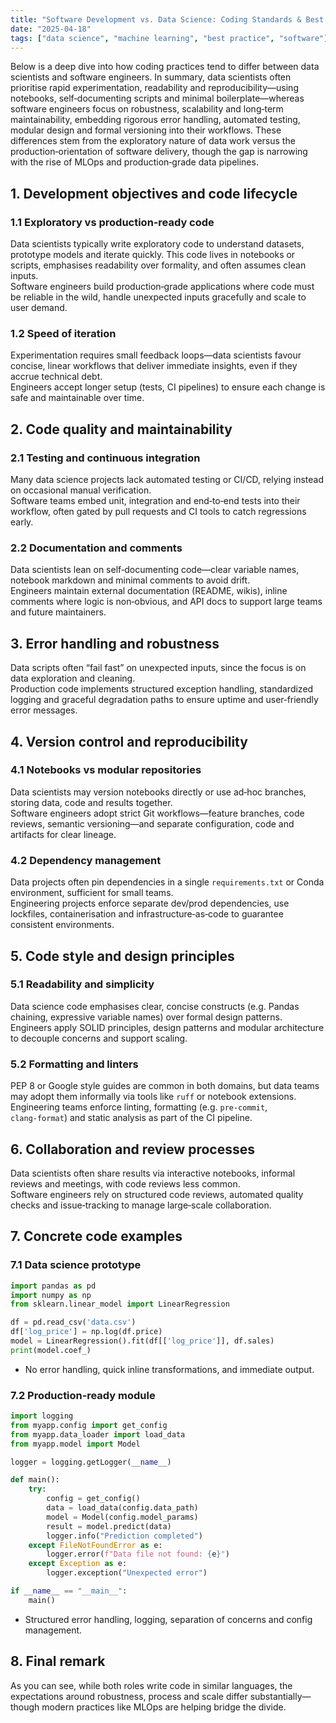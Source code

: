 ```yaml
---
title: "Software Development vs. Data Science: Coding Standards & Best Practice"
date: "2025-04-18"
tags: ["data science", "machine learning", "best practice", "software"]
---
```


Below is a deep dive into how coding practices tend to differ between data scientists and software engineers. In summary, data scientists often prioritise rapid experimentation, readability and reproducibility—using notebooks, self‑documenting scripts and minimal boilerplate—whereas software engineers focus on robustness, scalability and long‑term maintainability, embedding rigorous error handling, automated testing, modular design and formal versioning into their workflows. These differences stem from the exploratory nature of data work versus the production‑orientation of software delivery, though the gap is narrowing with the rise of MLOps and production‑grade data pipelines.

## 1. Development objectives and code lifecycle

### 1.1 Exploratory vs production‑ready code

Data scientists typically write exploratory code to understand datasets, prototype models and iterate quickly. This code lives in notebooks or scripts, emphasises readability over formality, and often assumes clean inputs.  
Software engineers build production‑grade applications where code must be reliable in the wild, handle unexpected inputs gracefully and scale to user demand.

### 1.2 Speed of iteration

Experimentation requires small feedback loops—data scientists favour concise, linear workflows that deliver immediate insights, even if they accrue technical debt.  
Engineers accept longer setup (tests, CI pipelines) to ensure each change is safe and maintainable over time.

## 2. Code quality and maintainability

### 2.1 Testing and continuous integration

Many data science projects lack automated testing or CI/CD, relying instead on occasional manual verification.  
Software teams embed unit, integration and end‑to‑end tests into their workflow, often gated by pull requests and CI tools to catch regressions early.

### 2.2 Documentation and comments

Data scientists lean on self‑documenting code—clear variable names, notebook markdown and minimal comments to avoid drift.  
Engineers maintain external documentation (README, wikis), inline comments where logic is non‑obvious, and API docs to support large teams and future maintainers.

## 3. Error handling and robustness

Data scripts often “fail fast” on unexpected inputs, since the focus is on data exploration and cleaning.  
Production code implements structured exception handling, standardized logging and graceful degradation paths to ensure uptime and user‑friendly error messages.

## 4. Version control and reproducibility

### 4.1 Notebooks vs modular repositories

Data scientists may version notebooks directly or use ad‑hoc branches, storing data, code and results together.  
Software engineers adopt strict Git workflows—feature branches, code reviews, semantic versioning—and separate configuration, code and artifacts for clear lineage.

### 4.2 Dependency management

Data projects often pin dependencies in a single `requirements.txt` or Conda environment, sufficient for small teams.  
Engineering projects enforce separate dev/prod dependencies, use lockfiles, containerisation and infrastructure‑as‑code to guarantee consistent environments.

## 5. Code style and design principles

### 5.1 Readability and simplicity

Data science code emphasises clear, concise constructs (e.g. Pandas chaining, expressive variable names) over formal design patterns.  
Engineers apply SOLID principles, design patterns and modular architecture to decouple concerns and support scaling.

### 5.2 Formatting and linters

PEP 8 or Google style guides are common in both domains, but data teams may adopt them informally via tools like `ruff` or notebook extensions.  
Engineering teams enforce linting, formatting (e.g. `pre‑commit`, `clang‑format`) and static analysis as part of the CI pipeline.

## 6. Collaboration and review processes

Data scientists often share results via interactive notebooks, informal reviews and meetings, with code reviews less common.  
Software engineers rely on structured code reviews, automated quality checks and issue‑tracking to manage large‑scale collaboration.

## 7. Concrete code examples

### 7.1 Data science prototype

```python
import pandas as pd
import numpy as np
from sklearn.linear_model import LinearRegression

df = pd.read_csv('data.csv')
df['log_price'] = np.log(df.price)
model = LinearRegression().fit(df[['log_price']], df.sales)
print(model.coef_)
```

- No error handling, quick inline transformations, and immediate output.

### 7.2 Production‑ready module

```python
import logging
from myapp.config import get_config
from myapp.data_loader import load_data
from myapp.model import Model

logger = logging.getLogger(__name__)

def main():
    try:
        config = get_config()
        data = load_data(config.data_path)
        model = Model(config.model_params)
        result = model.predict(data)
        logger.info("Prediction completed")
    except FileNotFoundError as e:
        logger.error(f"Data file not found: {e}")
    except Exception as e:
        logger.exception("Unexpected error")

if __name__ == "__main__":
    main()
```

- Structured error handling, logging, separation of concerns and config management.

## 8. Final remark

As you can see, while both roles write code in similar languages, the expectations around robustness, process and scale differ substantially—though modern practices like MLOps are helping bridge the divide.
